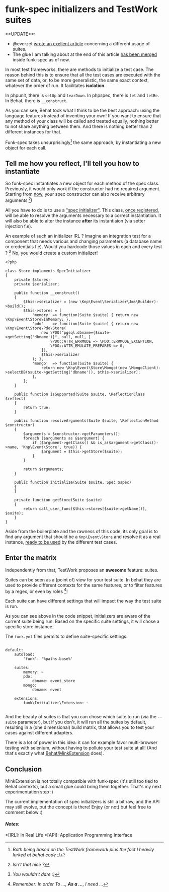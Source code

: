 # funk-spec initializers and TestWork suites

<div markdown="1" class="edit">
**UPDATE**:

- @everzet [wrote an exellent article](http://everzet.com/post/99045129766/introducing-modelling-by-example) concerning a different usage of suites.
- The glue I am talking about at the end of this article [has been merged](https://github.com/docteurklein/funk-spec/pull/4) inside funk-spec as of now.
</div>

In most test frameworks, there are methods to initialize a test case.
The reason behind this is to ensure that all the test cases are executed with the same set of data, or, to be more generalistic, the same exact context, whatever the order of run. It facilitates **isolation**.

In phpunit, there is `setUp` and `tearDown`.
In phpspec, there is `let` and `letBe`.
In Behat, there is `__construct`.

As you can see, Behat took what I think to be the best approach: using the language features instead of inventing your own!
If you want to ensure that any method of your class will be called and treated equally, nothing better to not share anything
between them. And there is nothing better than 2 different instances for that.

Funk-spec takes unsurprisingly[^1] the same approach, by instantiating a new object for each call.

## Tell me how you reflect, I'll tell you how to instantiate

So funk-spec instantiates a new object for each method of the spec class.
Previously, it would only work if the constructor had no required argument.
Starting from [now](https://github.com/docteurklein/funk-spec/commit/3ffec8ed85417aa5b4ef8e736034177e6a07ba42#diff-0), your spec constructor can also receive arbitrary arguments [^2]!

All you have to do is to use a ["spec initializer"](https://github.com/docteurklein/funk-spec/blob/master/src/Funk/Initializer/Spec.php#L8).
This class, [once registered](https://github.com/docteurklein/event-store/blob/0b90a72444e3507a0e43fb2ad8493a0f827d4e1b/funk/Initializer/Extension.php#L33-L35), will be able to resolve the arguments necessary to a correct instantiation.
It will also be able to alter the instance **after** its instantiaion (via setter injection f.e).

An example of such an initializer IRL ? Imagine an integration test for a component that needs various and changing parameters (a database name or credentials f.e).
Would you hardcode those values in each and every test ? [^3]
No, you would create a custom initializer!


```
<?php

class Store implements SpecInitializer
{
    private $stores;
    private $serializer;

    public function __construct()
    {
        $this->serializer = (new \Knp\Event\Serializer\Jms\Builder)->build();
        $this->stores = [
            'memory' => function(Suite $suite) { return new \Knp\Event\Store\InMemory; },
            'pdo'    => function(Suite $suite) { return new \Knp\Event\Store\Pdo\Store(
                new \PDO("pgsql:dbname={$suite->getSetting('dbname')}", null, null, [
                    \PDO::ATTR_ERRMODE => \PDO::ERRMODE_EXCEPTION,
                    \PDO::ATTR_EMULATE_PREPARES => 0,
                ]),
                $this->serializer
            ); },
            'mongo'  => function(Suite $suite) {
                return new \Knp\Event\Store\Mongo((new \MongoClient)->selectDB($suite->getSetting('dbname')), $this->serializer);
            },
        ];
    }

    public function isSupported(Suite $suite, \ReflectionClass $reflect)
    {
        return true;
    }

    public function resolveArguments(Suite $suite, \ReflectionMethod $constructor)
    {
        $arguments = $constructor->getParameters();
        foreach ($arguments as &$argument) {
            if ($argument->getClass() && is_a($argument->getClass()->name, 'Knp\Event\Store', true)) {
                $argument = $this->getStore($suite);
            }
        }

        return $arguments;
    }

    public function initialize(Suite $suite, Spec $spec)
    {
    }

    private function getStore(Suite $suite)
    {
        return call_user_func($this->stores[$suite->getName()], $suite);
    }
}
```

Aside from the boilerplate and the rawness of this code, its only goal is to find any argument that should be a `Knp\Event\Store` and resolve it as a real instance, [ready to be used](https://github.com/docteurklein/event-store/blob/0b90a72444e3507a0e43fb2ad8493a0f827d4e1b/funk/Knp/Event/DifferentEventClasses.php#L17-L24) by the different test cases.

## Enter the matrix

Independently from that, TestWork proposes an **awesome** feature: suites.

Suites can be seen as a (point of) view for your test suite.
In behat they are used to provide different contexts for the same features, or to filter features by a regex, or even by roles [^4]!

Each suite can have different settings that will impact the way the test suite is run.

As you can see above in the code snippet, initializers are aware of the current suite being run. Based on the specific suite settings, it will chose a specific store instance.

The `funk.yml` files permits to define suite-specific settings:

```

default:
    autoload:
        'funk': '%paths.base%'

    suites:
        memory: ~
        pdo:
            dbname: event_store
        mongo:
            dbname: event

    extensions:
        funk\Initializer\Extension: ~


```

And the beauty of suites is that you can chose which suite to run (via the `--suite` parameter), but if you don't, it will run all the suites by default,
resulting in a (one dimensional) build matrix, that allows you to test your cases against different adapters.

There is a lot of power in this idea: it can for example favor multi-browser testing with selenium, without having to pollute your test suite at all! (And that's exactly what [Behat/MinkExtension](https://github.com/Behat/MinkExtension/blob/master/doc/index.rst#sessions) does).


## Conclusion

MinkExtension is not totally compatible with funk-spec (it's still too tied to Behat contexts), but a small glue could bring them together. That's my next experimentation step :)

The current implementation of spec initializers is still a bit raw, and the API may still evolve, but the concept is there!
Enjoy (or not) but feel free to comment below :)



#### *Notes*:
[^1]: *Both being based on the TestWork framework plus the fact I heavily lurked at behat code :)*
[^2]: *Isn't that nice ?*
[^3]: *You wouldn't dare :)*
[^4]: *Remember: In order To ..., **As a ...**, I need ...*


*[IRL]: In Real Life
*[API]: Application Programming Interface
